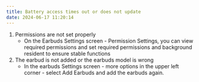 ```yaml
---
title: Battery access times out or does not update
date: 2024-06-17 11:20:14
---
```


1. Permissions are not set properly
    - On the Earbuds Settings screen - Permission Settings, you can view required permissions and set required permissions and background resident to ensure stable functions
2. The earbud is not added or the earbuds model is wrong
    - In the earbuds Settings screen - more options in the upper left corner - select Add Earbuds and add the earbuds again.
